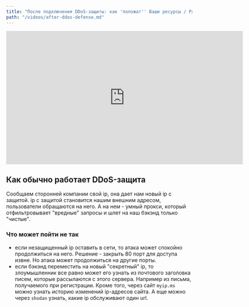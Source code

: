 ```yaml
---
title: "После подключения DDoS-защиты: как 'положат'' Ваши ресурсы / Рамиль Хантимиров (StormWall)"
path: "/videos/after-ddos-defense.md"
---
```


<iframe width="640" height="360" src="https://www.youtube.com/embed/iklmmxuwVrg" frameborder="0" allow="autoplay; encrypted-media" allowfullscreen></iframe>

## Как обычно работает DDoS-защита

Сообщаем сторонней компании свой ip, она дает нам новый ip с защитой. ip с защитой становится нашим внешним адресом, пользователи обращаются на него. А на нем - умный прокси, который отфильтровывает "вредные" запросы и шлет на наш бэкэнд только "чистые".

### Что может пойти не так

- если незащищенный ip оставить в сети, то атака может спокойно продолжиться на него. Решение - закрыть 80 порт для доступа извне. Но атака может продолжиться на другие порты.
- если бэкэнд переместить на новый "секретный" ip, то злоумышленник все равно может его узнать из почтового заголовка писем, которые рассылаются с этого сервера. Например из письма, получаемого при регистрации. Кроме того, через сайт `myip.ms` можно узнать историю изменений ip-адресов сайта. А еще можно через `shodan` узнать, какие ip обслуживают один url.